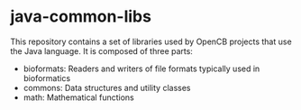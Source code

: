 java-common-libs
================

This repository contains a set of libraries used by OpenCB projects that use the Java language. It is composed of three parts:

* bioformats: Readers and writers of file formats typically used in bioformatics
* commons: Data structures and utility classes
* math: Mathematical functions

